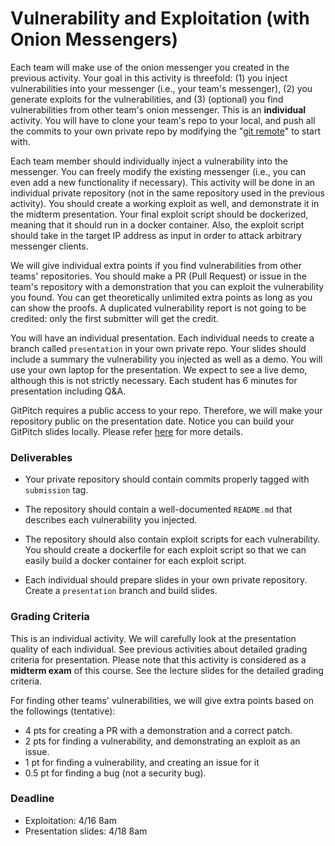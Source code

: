 # Vulnerability and Exploitation (with Onion Messengers)

Each team will make use of the onion messenger you created in the previous
activity. Your goal in this activity is threefold: (1) you inject
vulnerabilities into your messenger (i.e., your team's messenger), (2) you
generate exploits for the vulnerabilities, and (3) (optional) you find
vulnerabilities from other team's onion messenger. This is an **individual**
activity. You will have to clone your team's repo to your local, and push
all the commits to your own private repo by modifying the "[git remote](https://help.github.com/articles/changing-a-remote-s-url/)" to start with.

Each team member should individually inject a vulnerability into the
messenger. You can freely modify the existing messenger (i.e., you can even add
a new functionality if necessary). This activity will be done in an individual
private repository (not in the same repository used in the previous
activity). You should create a working exploit as well, and demonstrate it in
the midterm presentation. Your final exploit script should be dockerized,
meaning that it should run in a docker container. Also, the exploit script
should take in the target IP address as input in order to attack arbitrary
messenger clients.

We will give individual extra points if you find vulnerabilities from other
teams' repositories. You should make a PR (Pull Request) or issue in the team's
repository with a demonstration that you can exploit the vulnerability you
found. You can get theoretically unlimited extra points as long as you can show
the proofs. A duplicated vulnerability report is not going to be credited: only
the first submitter will get the credit.

You will have an individual presentation. Each individual needs to create a
branch called `presentation` in your own private repo. Your slides should include a summary the
vulnerability you injected as well as a demo. You will use your own laptop for
the presentation. We expect to see a live demo, although this is not strictly
necessary. Each student has 6 minutes for presentation including Q&A.

GitPitch requires a public access to your repo. Therefore, we will make your repository
public on the presentation date. Notice you can build your GitPitch slides
locally. Please refer [here](https://github.com/gitpitch/gitpitch/wiki/Developing-Testing-Locally) for more details.

### Deliverables

- Your private repository should contain commits properly tagged with
  `submission` tag.

- The repository should contain a well-documented `README.md` that describes
  each vulnerability you injected.

- The repository should also contain exploit scripts for each vulnerability.
  You should create a dockerfile for each exploit script so that we can easily
  build a docker container for each exploit script.

- Each individual should prepare slides in your own private repository. Create
  a `presentation` branch and build slides.

### Grading Criteria

This is an individual activity. We will carefully look at the presentation
quality of each individual. See previous activities about detailed grading
criteria for presentation. Please note that this activity is considered as a
**midterm exam** of this course. See the lecture slides for the detailed grading
criteria.

For finding other teams' vulnerabilities, we will give extra points based on the
followings (tentative):
- 4 pts for creating a PR with a demonstration and a correct patch.
- 2 pts for finding a vulnerability, and demonstrating an exploit as an issue.
- 1 pt for finding a vulnerability, and creating an issue for it
- 0.5 pt for finding a bug (not a security bug).

### Deadline

- Exploitation: 4/16 8am
- Presentation slides: 4/18 8am
